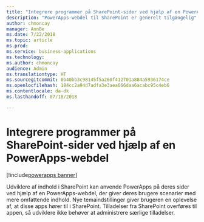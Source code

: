 ```yaml
---
title: "Integrere programmer på SharePoint-sider ved hjælp af en PowerApps-webdel"
description: "PowerApps-webdel til SharePoint er generelt tilgængelig"
author: chmoncay
manager: AnnBe
ms.date: 7/22/2018
ms.topic: article
ms.prod: 
ms.service: business-applications
ms.technology: 
ms.author: chmoncay
audience: Admin
ms.translationtype: HT
ms.sourcegitcommit: 0b40bb3c98145f5a260f412701a884a5936174ce
ms.openlocfilehash: 184cc2a94d7adfa3e3aea666daa6acabc95c4eb6
ms.contentlocale: da-dk
ms.lasthandoff: 07/18/2018

---
```

# <a name="embed-applications-on-sharepoint-pages-using-a-powerapps-web-part"></a>Integrere programmer på SharePoint-sider ved hjælp af en PowerApps-webdel

[!include[powerapps banner](../includes/powerapps.md)]




Udviklere af indhold i SharePoint kan anvende PowerApps på deres sider ved hjælp af en PowerApps-webdel, der giver deres brugere scenarier med mere omfattende indhold. Nye temaindstillinger giver brugeren en oplevelse af, at disse apps hører til i SharePoint. Tilladelser fra SharePoint overføres til appen, så udviklere ikke behøver at administrere særlige tilladelser.

